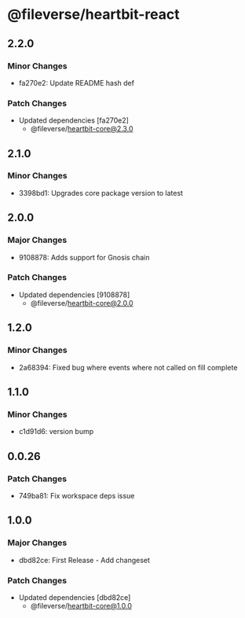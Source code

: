 # @fileverse/heartbit-react

## 2.2.0

### Minor Changes

- fa270e2: Update README hash def

### Patch Changes

- Updated dependencies [fa270e2]
  - @fileverse/heartbit-core@2.3.0

## 2.1.0

### Minor Changes

- 3398bd1: Upgrades core package version to latest

## 2.0.0

### Major Changes

- 9108878: Adds support for Gnosis chain

### Patch Changes

- Updated dependencies [9108878]
  - @fileverse/heartbit-core@2.0.0

## 1.2.0

### Minor Changes

- 2a68394: Fixed bug where events where not called on fill complete

## 1.1.0

### Minor Changes

- c1d91d6: version bump

## 0.0.26

### Patch Changes

- 749ba81: Fix workspace deps issue

## 1.0.0

### Major Changes

- dbd82ce: First Release - Add changeset

### Patch Changes

- Updated dependencies [dbd82ce]
  - @fileverse/heartbit-core@1.0.0
